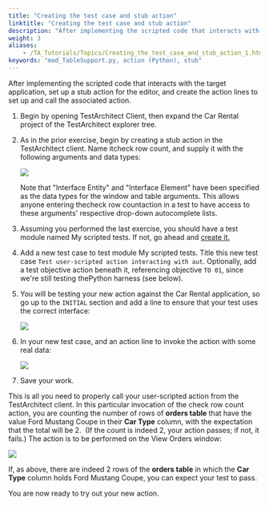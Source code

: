 ```yaml
--- 
title: "Creating the test case and stub action"
linktitle: "Creating the test case and stub action"
description: "After implementing the scripted code that interacts with the target application, set up a stub action for the editor, and create the action lines to set up and call the associated action."
weight: 3
aliases: 
    - /TA_Tutorials/Topics/Creating_the_test_case_and_stub_action_1.html
keywords: "mod_TableSupport.py, action (Python), stub"
---
```


After implementing the scripted code that interacts with the target application, set up a stub action for the editor, and create the action lines to set up and call the associated action.

1.  Begin by opening TestArchitect Client, then expand the Car Rental project of the TestArchitect explorer tree.
2.  As in the prior exercise, begin by creating a stub action in the TestArchitect client. Name itcheck row count, and supply it with the following arguments and data types:

    ![](/images/TA_Tutorials/Images/tut.Harness.mod_py_file.action_check_row_count.png)

    Note that "Interface Entity" and "Interface Element" have been specified as the data types for the window and table arguments. This allows anyone entering thecheck row countaction in a test to have access to these arguments' respective drop-down autocomplete lists.

3.  Assuming you performed the last exercise, you should have a test module named My scripted tests. If not, go ahead and [create it.](/reuse/../TA_Tutorials/Topics/Creating_the_test_case_and_stub_action.html#stepsection.harness.python.create_tm)
4.  Add a new test case to test module My scripted tests. Title this new test case `Test user-scripted action interacting with aut`. Optionally, add a test objective action beneath it, referencing objective `TO 01`, since we're still testing thePython harness \(see below\). 

5.  You will be testing your new action against the Car Rental application, so go up to the `INITIAL` section and add a line to ensure that your test uses the correct interface:

    ![](/images/TA_Tutorials/Images/tm.use_interface.car_rental.png)

6.  In your new test case, and an action line to invoke the action with some real data:

    ![](/images/TA_Tutorials/Images/tut.Harness.Test03.png)

7.  Save your work.


This is all you need to properly call your user-scripted action from the TestArchitect client. In this particular invocation of the check row count action, you are counting the number of rows of **orders table** that have the value Ford Mustang Coupe in their **Car Type** column, with the expectation that the total will be 2.  \(If the count is indeed 2, your action passes; if not, it fails.\) The action is to be performed on the View Orders window:

![](/images/TA_Tutorials/Images/app.Car_Rental.View_Orders.unmodified.png)

If, as above, there are indeed 2 rows of the **orders table** in which the **Car Type** column holds Ford Mustang Coupe, you can expect your test to pass.

You are now ready to try out your new action.




